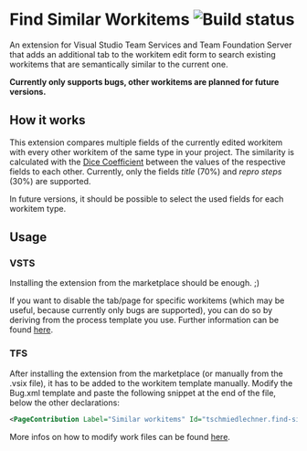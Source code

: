 # Find Similar Workitems ![Build status](https://tschmiedlechner.visualstudio.com/_apis/public/build/definitions/4b3448f4-3eac-427c-893f-e8debddf42a6/2/badge)
An extension for Visual Studio Team Services and Team Foundation Server that adds an additional tab to the workitem edit form to search existing workitems that are semantically similar to the current one.

**Currently only supports bugs, other workitems are planned for future versions.**

## How it works
This extension compares multiple fields of the currently edited workitem with every other workitem of the same type in your project. The similarity is calculated with the [Dice Coefficient](https://www.npmjs.com/package/string-similarity) between the values of the respective fields to each other. Currently, only the fields *title* (70%) and *repro steps* (30%) are supported.

In future versions, it should be possible to select the used fields for each workitem type.

## Usage
### VSTS
Installing the extension from the marketplace should be enough. ;)

If you want to disable the tab/page for specific workitems (which may be useful, because currently only bugs are supported), you can do so by deriving from the process template you use. Further information can be found [here](https://docs.microsoft.com/de-de/vsts/work/process/customize-process-workflow).

### TFS
After installing the extension from the marketplace (or manually from the .vsix file), it has to be added to the workitem template manually. Modify the Bug.xml template and paste the following snippet at the end of the file, below the other <Page> declarations:

```xml
<PageContribution Label="Similar workitems" Id="tschmiedlechner.find-similar-workitems.find-similar-workitems-form-page" />
```

More infos on how to modify work files can be found [here](https://docs.microsoft.com/de-de/vsts/extend/develop/configure-workitemform-extensions).


